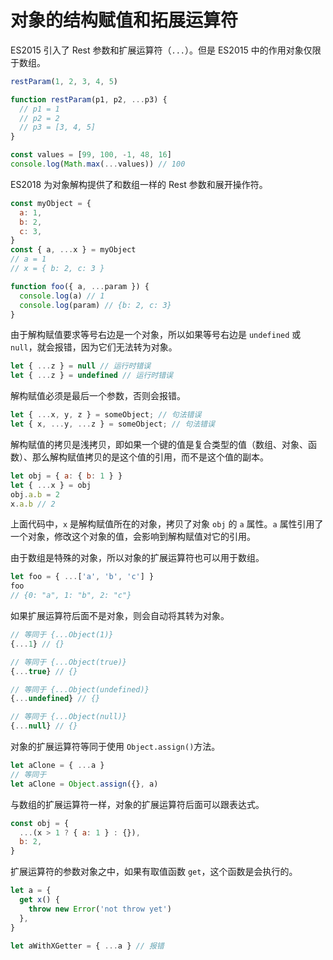 # 对象的结构赋值和拓展运算符

ES2015 引入了 Rest 参数和扩展运算符（`...`）。但是 ES2015 中的作用对象仅限于数组。

```javascript
restParam(1, 2, 3, 4, 5)

function restParam(p1, p2, ...p3) {
  // p1 = 1
  // p2 = 2
  // p3 = [3, 4, 5]
}

const values = [99, 100, -1, 48, 16]
console.log(Math.max(...values)) // 100
```

ES2018 为对象解构提供了和数组一样的 Rest 参数和展开操作符。

```javascript
const myObject = {
  a: 1,
  b: 2,
  c: 3,
}
const { a, ...x } = myObject
// a = 1
// x = { b: 2, c: 3 }

function foo({ a, ...param }) {
  console.log(a) // 1
  console.log(param) // {b: 2, c: 3}
}
```

由于解构赋值要求等号右边是一个对象，所以如果等号右边是 `undefined` 或 `null`，就会报错，因为它们无法转为对象。

```javascript
let { ...z } = null // 运行时错误
let { ...z } = undefined // 运行时错误
```

解构赋值必须是最后一个参数，否则会报错。

```javascript
let { ...x, y, z } = someObject; // 句法错误
let { x, ...y, ...z } = someObject; // 句法错误
```

解构赋值的拷贝是浅拷贝，即如果一个键的值是复合类型的值（数组、对象、函数）、那么解构赋值拷贝的是这个值的引用，而不是这个值的副本。

```javascript
let obj = { a: { b: 1 } }
let { ...x } = obj
obj.a.b = 2
x.a.b // 2
```

上面代码中，`x` 是解构赋值所在的对象，拷贝了对象 `obj` 的 `a` 属性。`a` 属性引用了一个对象，修改这个对象的值，会影响到解构赋值对它的引用。

由于数组是特殊的对象，所以对象的扩展运算符也可以用于数组。

```javascript
let foo = { ...['a', 'b', 'c'] }
foo
// {0: "a", 1: "b", 2: "c"}
```

如果扩展运算符后面不是对象，则会自动将其转为对象。

```javascript
// 等同于 {...Object(1)}
{...1} // {}

// 等同于 {...Object(true)}
{...true} // {}

// 等同于 {...Object(undefined)}
{...undefined} // {}

// 等同于 {...Object(null)}
{...null} // {}
```

对象的扩展运算符等同于使用 `Object.assign()`方法。

```javascript
let aClone = { ...a }
// 等同于
let aClone = Object.assign({}, a)
```

与数组的扩展运算符一样，对象的扩展运算符后面可以跟表达式。

```javascript
const obj = {
  ...(x > 1 ? { a: 1 } : {}),
  b: 2,
}
```

扩展运算符的参数对象之中，如果有取值函数 `get`，这个函数是会执行的。

```javascript
let a = {
  get x() {
    throw new Error('not throw yet')
  },
}

let aWithXGetter = { ...a } // 报错
```
